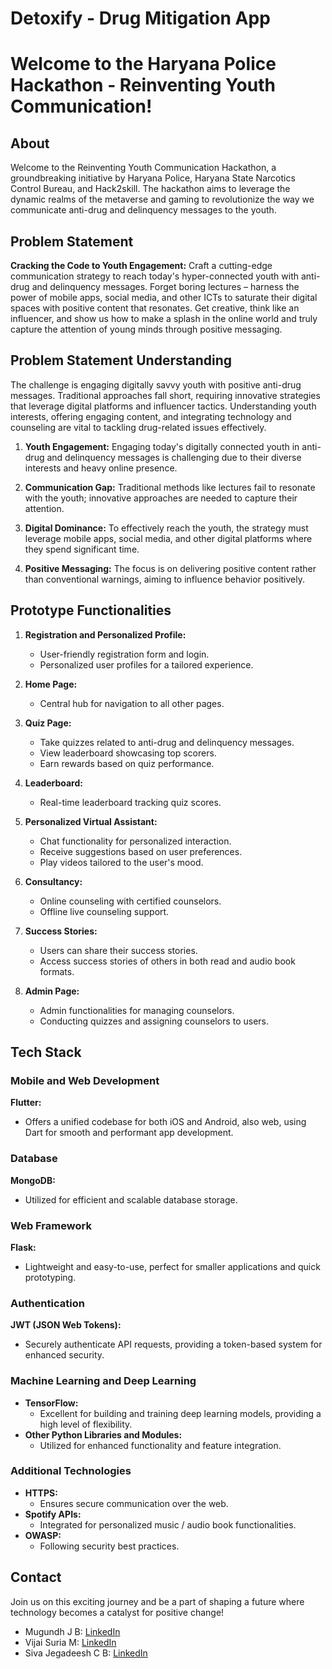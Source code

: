# Detoxify - Drug Mitigation App

# Welcome to the Haryana Police Hackathon - Reinventing Youth Communication!

## About
Welcome to the Reinventing Youth Communication Hackathon, a groundbreaking initiative by Haryana Police, Haryana State Narcotics Control Bureau, and Hack2skill. The hackathon aims to leverage the dynamic realms of the metaverse and gaming to revolutionize the way we communicate anti-drug and delinquency messages to the youth.

## Problem Statement
**Cracking the Code to Youth Engagement:**
Craft a cutting-edge communication strategy to reach today's hyper-connected youth with anti-drug and delinquency messages. Forget boring lectures – harness the power of mobile apps, social media, and other ICTs to saturate their digital spaces with positive content that resonates. Get creative, think like an influencer, and show us how to make a splash in the online world and truly capture the attention of young minds through positive messaging.

## Problem Statement Understanding
The challenge is engaging digitally savvy youth with positive anti-drug messages. Traditional approaches fall short, requiring innovative strategies that leverage digital platforms and influencer tactics. Understanding youth interests, offering engaging content, and integrating technology and counseling are vital to tackling drug-related issues effectively.

1. **Youth Engagement:**
   Engaging today's digitally connected youth in anti-drug and delinquency messages is challenging due to their diverse interests and heavy online presence.

2. **Communication Gap:**
   Traditional methods like lectures fail to resonate with the youth; innovative approaches are needed to capture their attention.

3. **Digital Dominance:**
   To effectively reach the youth, the strategy must leverage mobile apps, social media, and other digital platforms where they spend significant time.

4. **Positive Messaging:**
   The focus is on delivering positive content rather than conventional warnings, aiming to influence behavior positively.

## Prototype Functionalities

1. **Registration and Personalized Profile:**
   - User-friendly registration form and login.
   - Personalized user profiles for a tailored experience.

2. **Home Page:**
   - Central hub for navigation to all other pages.
   
3. **Quiz Page:**
   - Take quizzes related to anti-drug and delinquency messages.
   - View leaderboard showcasing top scorers.
   - Earn rewards based on quiz performance.

4. **Leaderboard:**
   - Real-time leaderboard tracking quiz scores.

5. **Personalized Virtual Assistant:**
   - Chat functionality for personalized interaction.
   - Receive suggestions based on user preferences.
   - Play videos tailored to the user's mood.

6. **Consultancy:**
   - Online counseling with certified counselors.
   - Offline live counseling support.

7. **Success Stories:**
   - Users can share their success stories.
   - Access success stories of others in both read and audio book formats.

8. **Admin Page:**
   - Admin functionalities for managing counselors.
   - Conducting quizzes and assigning counselors to users.

## Tech Stack

### Mobile and Web Development
**Flutter:**
  - Offers a unified codebase for both iOS and Android, also web, using Dart for smooth and performant app development.

### Database
**MongoDB:**
  - Utilized for efficient and scalable database storage.

### Web Framework
**Flask:**
  - Lightweight and easy-to-use, perfect for smaller applications and quick prototyping.

### Authentication
**JWT (JSON Web Tokens):**
  - Securely authenticate API requests, providing a token-based system for enhanced security.
    
### Machine Learning and Deep Learning
- **TensorFlow:**
  - Excellent for building and training deep learning models, providing a high level of flexibility.
- **Other Python Libraries and Modules:**
  - Utilized for enhanced functionality and feature integration.

### Additional Technologies
- **HTTPS:**
  - Ensures secure communication over the web.
- **Spotify APIs:**
  - Integrated for personalized music / audio book functionalities.
- **OWASP:**
  - Following security best practices.

## Contact

Join us on this exciting journey and be a part of shaping a future where technology becomes a catalyst for positive change!

- Mugundh J B: [LinkedIn](https://linkedin.com/in/mugundhjb)
- Vijai Suria M: [LinkedIn](https://linkedin.com/in/vijaisuria)
- Siva Jegadeesh C B: [LinkedIn](https://www.linkedin.com/in/siva-jegadeesh-c-b-b343a4233/)



